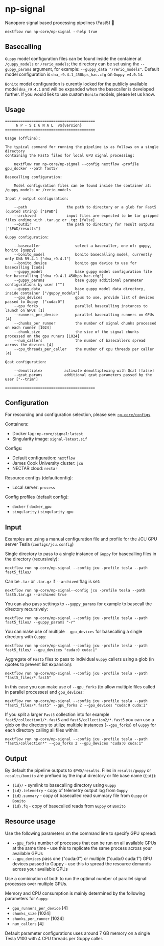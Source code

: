 # np-signal

Nanopore signal based processing pipelines (Fast5) :peacock:

```
nextflow run np-core/np-signal --help true
```

## Basecalling

`Guppy` model configuration files can be found inside the container at `/guppy_models` or `/rerio_models`; the directory can be set using the `--guppy_params` argument, for example: `--guppy_data "/rerio_models"`. Default model configuration is `dna_r9.4.1_450bps_hac.cfg` on `Guppy v4.0.14`.

`Bonito` model configuration is curently locked for the publicly available model `dna_r9.4.1` and will be expanded when the basecaller is developed further. If you would liek to use custom `Bonito` models, please let us know.

## Usage

```
=========================================
     N P - S I G N A L  v${version}
=========================================

Usage (offline):

The typical command for running the pipeline is as follows on a single directory 
containing the Fast5 files for local GPU signal processing:

    nextflow run np-core/np-signal --config nextflow -profile gpu_docker --path fast5/ 

Basecalling configuration:

    Model configuration files can be found inside the container at: /guppy_models or /rerio_models

Input / output configuration:

    --path                  the path to directory or a glob for Fast5 (quoted string) ["$PWD"]
    --archived              input files are expected to be tar gzipped files ending with .tar.gz or .tgz [false]
    --outdir                the path to directory for result outputs ["$PWD/results"]

Guppy configuration:

    --basecaller                select a basecaller, one of: guppy, bonito [guppy]
    --bonito_model              bonito basecalling model, currently only DNA R9.4.1 ["dna_r9.4.1"]
    --bonito_device             bonito gpu device to use for basecalling [cuda]
    --guppy_model               base guppy model configuration file for basecalling ["dna_r9.4.1_450bps_hac.cfg"]
    --guppy_params              base guppy additional parameter configurations by user [""]
    --guppy_data                base guppy model data directory, inside container ["/guppy_models"]
    --gpu_devices               gpus to use, provide list of devices passed to Guppy  ["cuda:0"]
    --gpu_forks                 parallel basecalling instances to launch on GPUs [1]
    --runners_per_device        parallel basecalling runners on GPUs [4]
    --chunks_per_runner         the number of signal chunks processed on each runner [1024]
    --chunk_size                the size of the signal chunks processed on the gpu runers [1024]
    --num_callers               the number of basecallers spread across the devices [4]
    --cpu_threads_per_caller    the number of cpu threads per caller [4]

Qcat configuration:

    --demultiplex          activate demultiplexing with Qcat [false]
    --qcat_params          additional qcat parameters passed by the user ["--trim"]

=========================================
```

## Configuration

For resourcing and configuration selection, please see: [`np-core/configs`](https://github.com/np-core/configs)

Containers:

* Docker tag: `np-core/signal:latest`
* Singularity image: `signal-latest.sif`

Configs:

* Default configuration: `nextflow`
* James Cook University cluster: `jcu`
* NECTAR cloud: `nectar`

Resource configs (defaultconfig):

* Local server: `process`

Config profiles (default config):

* `docker` / `docker_gpu`
* `singularity` / `singularity_gpu`

## Input

Examples are using a manual configuration file and profile for the JCU GPU server Tesla (`configs/jcu.config`)

Single directory to pass to a single instance of `Guppy` for basecalling files in the directory (recursively):

```
nextflow run np-core/np-signal --config jcu -profile tesla --path fast5_files/
```

Can be `.tar` or `.tar.gz` if `--archived` flag is set:

```
nextflow run np-core/np-signal--config jcu -profile tesla --path fast5.tar.gz --archived true
```

You can also pass settings to `--guppy_params` for example to basecall the directory recursively:

```
nextflow run np-core/np-signal --config jcu -profile tesla --path fast5_files/ --guppy_params "-r"
```

You can make use of multiple `--gpu_devices` for basecalling a single directory with `Guppy`:

```
nextflow run np-core/np-signal --config jcu -profile tesla --path fast5_files/ --gpu_devices "cuda:0 cuda:1"
```

Aggregate of `Fast5` files to pass to individual `Guppy` callers using a glob (in quotes to prevent list expansion):

```
nextflow run np-core/np-signal --config jcu -profile tesla --path "fast5_files/*.fast5"
```

In this case you can make use of `--gpu_forks` (to allow multiple files called in parallel processes) and `gpu_devices`:

```
nextflow run np-core/np-signal --config jcu -profile tesla --path "fast5_files/*.fast5" --gpu_forks 2 --gpu_devices "cuda:0 cuda:1"
```

If you split a larger `Fast5` collection into for example `fast5/collection1/*.fast5` and `fast5/collection2/*.fast5` you can use a glob on the directory to utilize multiple instances (`--gpu_forks`) of `Guppy` for each directory calling all files within:

```
nextflow run np-core/np-signal --config jcu -profile tesla --path "fast5/collection*" --gpu_forks 2 --gpu_devices "cuda:0 cuda:1"
```

## Output

By default the pipeline outputs to `$PWD/results`. Files in `results/guppy` or `results/bonito` are prefixed by the input directory or file base name (`{id}`):

* `{id}/` - symlink to basecalling directory using `Guppy`
* `{id}.telemetry` -  copy of telemetry output log from `Guppy`
* `{id}.summary` - copy of basecalled read summary file from `Guppy` or `Bonito`
* `{id}.fq` - copy of basecalled reads from `Guppy` or `Bonito`

## Resource usage

Use the following parameters on the command line to specify GPU spread:

* `--gpu_forks` number of processes that can be run on all available GPUs at the same time - use this to replicate the same process across your available GPUs
* `--gpu_devices` pass one ("cuda:0") or multiple ("cuda:0 cuda:1") GPU devices passed to Guppy - use this to spread the resource demands across your available GPUs

Use a combination of both to run the optimal number of parallel signal processes over multiple GPUs.

Memory and CPU consumption is mainly determined by the following parameters for `Guppy`:

* `gpu_runners_per_device` [4]
* `chunks_size` [1024]
* `chunks_per_runner` [1024]
* `num_callers` [4]

Default parameter configurations uses around 7 GB memory on a single Tesla V100 with 4 CPU threads per Guppy caller.
